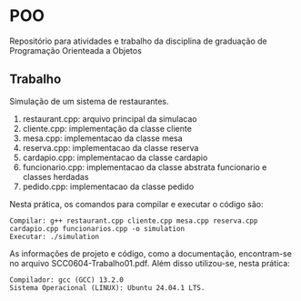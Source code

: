# POO
Repositório para atividades e trabalho da disciplina de graduação de Programação Orienteada a Objetos

## Trabalho
Simulação de um sistema de restaurantes.
1. restaurant.cpp: arquivo principal da simulacao
2. cliente.cpp: implementação da classe cliente
3. mesa.cpp: implementacao da classe mesa
4. reserva.cpp: implementacao da classe reserva
5. cardapio.cpp: implementacao da classe cardapio
6. funcionario.cpp: implementacao da classe abstrata funcionario e classes herdadas
7. pedido.cpp: implementacao da classe pedido

Nesta prática, os comandos para compilar e executar o código são:

    Compilar: g++ restaurant.cpp cliente.cpp mesa.cpp reserva.cpp cardapio.cpp funcionarios.cpp -o simulation
    Executar: ./simulation

As informações de projeto e código, como a documentação, encontram-se no arquivo SCC0604-Trabalho01.pdf. Além disso utilizou-se, nesta prática:

    Compilador: gcc (GCC) 13.2.0
    Sistema Operacional (LINUX): Ubuntu 24.04.1 LTS.
